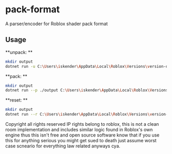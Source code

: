 # pack-format
A parser/encoder for Roblox shader pack format

## Usage

**unpack: **
```sh
mkdir output
dotnet run -u C:\Users\iskender\AppData\Local\Roblox\Versions\version-d6abc3b106a04c5c\shaders\shaders_glsl3.pack ./output
```

**pack: **
```sh
mkdir output
dotnet run --p ./output C:\Users\iskender\AppData\Local\Roblox\Versions\version-d6abc3b106a04c5c\shaders\shaders_glsl3.pack
```

**reset: **
```sh
mkdir output
dotnet run --r C:\Users\iskender\AppData\Local\Roblox\Versions\version-d6abc3b106a04c5c\shaders\shaders_glsl3.pack
```

Copyright all rights reserved IP rights belong to roblox, this is not a clean room implementation and includes similar logic found in Roblox's own engine thus this isn't free and open source software know that if you use this for anything serious you might get sued to death just assume worst case scneario for everything law related anyways cya.
